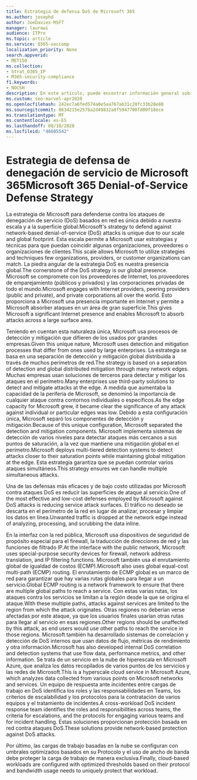 ```yaml
---
title: Estrategia de defensa DoS de Microsoft 365
ms.author: josephd
author: JoeDavies-MSFT
manager: laurawi
audience: ITPro
ms.topic: article
ms.service: O365-seccomp
localization_priority: None
search.appverid:
- MET150
ms.collection:
- Strat_O365_IP
- M365-security-compliance
f1.keywords:
- NOCSH
description: En este artículo, puede encontrar información general sobre la estrategia de defensa de Microsoft para ataques por denegación de servicio (DoS).
ms.custom: seo-marvel-apr2020
ms.openlocfilehash: 242ec7a6fed574a0e5aa767ab31c28fc33b28e88
ms.sourcegitcommit: 8634215e257ba2d49832a8f5947700fd00f18ece
ms.translationtype: MT
ms.contentlocale: es-ES
ms.lasthandoff: 08/10/2020
ms.locfileid: "46605542"
---
```

# <a name="microsoft-365-denial-of-service-defense-strategy"></a><span data-ttu-id="ccb9f-103">Estrategia de defensa de denegación de servicio de Microsoft 365</span><span class="sxs-lookup"><span data-stu-id="ccb9f-103">Microsoft 365 Denial-of-Service Defense Strategy</span></span>

<span data-ttu-id="ccb9f-104">La estrategia de Microsoft para defenderse contra los ataques de denegación de servicio (DoS) basados en red es única debido a nuestra escala y a la superficie global.</span><span class="sxs-lookup"><span data-stu-id="ccb9f-104">Microsoft's strategy to defend against network-based denial-of-service (DoS) attacks is unique due to our scale and global footprint.</span></span> <span data-ttu-id="ccb9f-105">Esta escala permite a Microsoft usar estrategias y técnicas para que puedan coincidir algunas organizaciones, proveedores o organizaciones de clientes.</span><span class="sxs-lookup"><span data-stu-id="ccb9f-105">This scale allows Microsoft to utilize strategies and techniques few organizations, providers, or customer organizations can match.</span></span> <span data-ttu-id="ccb9f-106">La piedra angular de la estrategia DoS es nuestra presencia global.</span><span class="sxs-lookup"><span data-stu-id="ccb9f-106">The cornerstone of the DoS strategy is our global presence.</span></span> <span data-ttu-id="ccb9f-107">Microsoft se compromete con los proveedores de Internet, los proveedores de emparejamiento (públicos y privados) y las corporaciones privadas de todo el mundo.</span><span class="sxs-lookup"><span data-stu-id="ccb9f-107">Microsoft engages with Internet providers, peering providers (public and private), and private corporations all over the world.</span></span> <span data-ttu-id="ccb9f-108">Esto proporciona a Microsoft una presencia importante en Internet y permite a Microsoft absorber ataques en un área de gran superficie.</span><span class="sxs-lookup"><span data-stu-id="ccb9f-108">This gives Microsoft a significant Internet presence and enables Microsoft to absorb attacks across a large surface area.</span></span>

<span data-ttu-id="ccb9f-109">Teniendo en cuentan esta naturaleza única, Microsoft usa procesos de detección y mitigación que difieren de los usados por grandes empresas.</span><span class="sxs-lookup"><span data-stu-id="ccb9f-109">Given this unique nature, Microsoft uses detection and mitigation processes that differ from ones used by large enterprises.</span></span> <span data-ttu-id="ccb9f-110">La estrategia se basa en una separación de detección y mitigación global distribuida a través de muchos perímetros de red.</span><span class="sxs-lookup"><span data-stu-id="ccb9f-110">The strategy is based on a separation of detection and global distributed mitigation through many network edges.</span></span> <span data-ttu-id="ccb9f-111">Muchas empresas usan soluciones de terceros para detectar y mitigar los ataques en el perímetro.</span><span class="sxs-lookup"><span data-stu-id="ccb9f-111">Many enterprises use third-party solutions to detect and mitigate attacks at the edge.</span></span> <span data-ttu-id="ccb9f-112">A medida que aumentaba la capacidad de la periferia de Microsoft, se denominó la importancia de cualquier ataque contra contornos individuales o específicos.</span><span class="sxs-lookup"><span data-stu-id="ccb9f-112">As the edge capacity for Microsoft grew, it became clear the significance of any attack against individual or particular edges was low.</span></span> <span data-ttu-id="ccb9f-113">Debido a esta configuración única, Microsoft separó los componentes de detección y mitigación.</span><span class="sxs-lookup"><span data-stu-id="ccb9f-113">Because of this unique configuration, Microsoft separated the detection and mitigation components.</span></span> <span data-ttu-id="ccb9f-114">Microsoft implementa sistemas de detección de varios niveles para detectar ataques más cercanos a sus puntos de saturación, a la vez que mantiene una mitigación global en el perímetro.</span><span class="sxs-lookup"><span data-stu-id="ccb9f-114">Microsoft deploys multi-tiered detection systems to detect attacks closer to their saturation points while maintaining global mitigation at the edge.</span></span> <span data-ttu-id="ccb9f-115">Esta estrategia garantiza que se puedan controlar varios ataques simultáneos.</span><span class="sxs-lookup"><span data-stu-id="ccb9f-115">This strategy ensures we can handle multiple simultaneous attacks.</span></span>

<span data-ttu-id="ccb9f-116">Una de las defensas más eficaces y de bajo costo utilizadas por Microsoft contra ataques DoS es reducir las superficies de ataque al servicio.</span><span class="sxs-lookup"><span data-stu-id="ccb9f-116">One of the most effective and low-cost defenses employed by Microsoft against DoS attacks is reducing service attack surfaces.</span></span> <span data-ttu-id="ccb9f-117">El tráfico no deseado se descarta en el perímetro de la red en lugar de analizar, procesar y limpiar los datos en línea.</span><span class="sxs-lookup"><span data-stu-id="ccb9f-117">Unwanted traffic is dropped at the network edge instead of analyzing, processing, and scrubbing the data inline.</span></span>

<span data-ttu-id="ccb9f-118">En la interfaz con la red pública, Microsoft usa dispositivos de seguridad de propósito especial para el firewall, la traducción de direcciones de red y las funciones de filtrado IP.</span><span class="sxs-lookup"><span data-stu-id="ccb9f-118">At the interface with the public network, Microsoft uses special-purpose security devices for firewall, network address translation, and IP filtering functions.</span></span> <span data-ttu-id="ccb9f-119">Microsoft también usa el enrutamiento global de igualdad de costos (ECMP).</span><span class="sxs-lookup"><span data-stu-id="ccb9f-119">Microsoft also uses global equal-cost multi-path (ECMP) routing.</span></span> <span data-ttu-id="ccb9f-120">El enrutamiento de ECMP global es un marco de red para garantizar que hay varias rutas globales para llegar a un servicio.</span><span class="sxs-lookup"><span data-stu-id="ccb9f-120">Global ECMP routing is a network framework to ensure that there are multiple global paths to reach a service.</span></span> <span data-ttu-id="ccb9f-121">Con estas varias rutas, los ataques contra los servicios se limitan a la región desde la que se origina el ataque.</span><span class="sxs-lookup"><span data-stu-id="ccb9f-121">With these multiple paths, attacks against services are limited to the region from which the attack originates.</span></span> <span data-ttu-id="ccb9f-122">Otras regiones no deberían verse afectadas por este ataque, ya que los usuarios finales usarían otras rutas para llegar al servicio en esas regiones.</span><span class="sxs-lookup"><span data-stu-id="ccb9f-122">Other regions should be unaffected by this attack, as end users would use other paths to reach the service in those regions.</span></span> <span data-ttu-id="ccb9f-123">Microsoft también ha desarrollado sistemas de correlación y detección de DoS internos que usan datos de flujo, métricas de rendimiento y otra información.</span><span class="sxs-lookup"><span data-stu-id="ccb9f-123">Microsoft has also developed internal DoS correlation and detection systems that use flow data, performance metrics, and other information.</span></span> <span data-ttu-id="ccb9f-124">Se trata de un servicio en la nube de hiperescala en Microsoft Azure, que analiza los datos recopilados de varios puntos de los servicios y las redes de Microsoft.</span><span class="sxs-lookup"><span data-stu-id="ccb9f-124">This is a hyperscale cloud service in Microsoft Azure, which analyzes data collected from various points on Microsoft networks and services.</span></span> <span data-ttu-id="ccb9f-125">Un equipo de respuesta ante incidentes entre cargas de trabajo en DoS identifica los roles y las responsabilidades en Teams, los criterios de escalabilidad y los protocolos para la contratación de varios equipos y el tratamiento de incidentes.</span><span class="sxs-lookup"><span data-stu-id="ccb9f-125">A cross-workload DoS incident response team identifies the roles and responsibilities across teams, the criteria for escalations, and the protocols for engaging various teams and for incident handling.</span></span> <span data-ttu-id="ccb9f-126">Estas soluciones proporcionan protección basada en red contra ataques DoS.</span><span class="sxs-lookup"><span data-stu-id="ccb9f-126">These solutions provide network-based protection against DoS attacks.</span></span>

<span data-ttu-id="ccb9f-127">Por último, las cargas de trabajo basadas en la nube se configuran con umbrales optimizados basados en su Protocolo y el uso de ancho de banda debe proteger la carga de trabajo de manera exclusiva.</span><span class="sxs-lookup"><span data-stu-id="ccb9f-127">Finally, cloud-based workloads are configured with optimized thresholds based on their protocol and bandwidth usage needs to uniquely protect that workload.</span></span>
